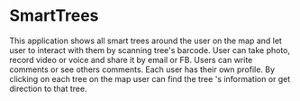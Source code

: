 # SmartTrees
This application shows all smart trees around the user on the map and let user to interact with them by scanning tree's barcode. User can take photo, record video or voice and share it by email or FB. Users can write comments or see others comments. Each user has their own profile. By clicking on each tree on the map user can find the tree 's information or get direction to that tree.
